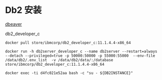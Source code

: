 # Db2 安装

[dbeaver](https://dbeaver.io/download/)

db2_developer_c

```
docker pull store/ibmcorp/db2_developer_c:11.1.4.4-x86_64
```


```
docker run -h db2server_developer_c --name db2server --restart=always  --detach --privileged=true -p 50000:50000 -p 55000:55000  --env-file /data/db2/.env_list  -v /data/db2/data/:/database store/ibmcorp/db2_developer_c:11.1.4.4-x86_64
```


```
docker exec -ti d4fc021e52aa bash -c "su - ${DB2INSTANCE}"
```

